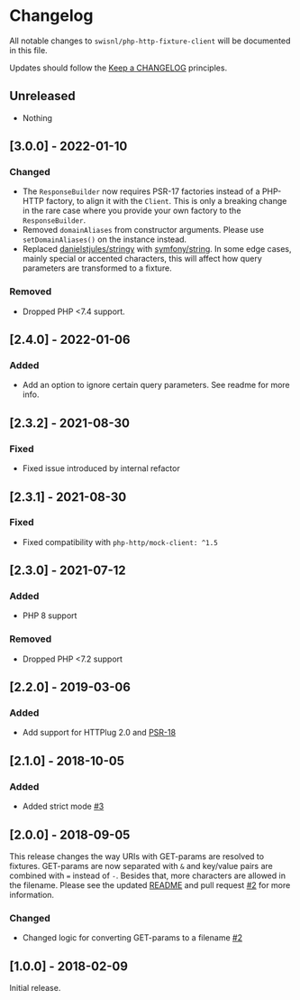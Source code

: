 # Changelog

All notable changes to `swisnl/php-http-fixture-client` will be documented in this file.

Updates should follow the [Keep a CHANGELOG](http://keepachangelog.com/) principles.

## Unreleased

- Nothing

## [3.0.0] - 2022-01-10

### Changed
- The `ResponseBuilder` now requires PSR-17 factories instead of a PHP-HTTP factory, to align it with the `Client`. This is only a breaking change in the rare case where you provide your own factory to the `ResponseBuilder`.
- Removed `domainAliases` from constructor arguments. Please use `setDomainAliases()` on the instance instead.
- Replaced [danielstjules/stringy](https://packagist.org/packages/danielstjules/stringy) with [symfony/string](https://packagist.org/packages/symfony/string). In some edge cases, mainly special or accented characters, this will affect how query parameters are transformed to a fixture.

### Removed
- Dropped PHP <7.4 support.

## [2.4.0] - 2022-01-06

### Added
- Add an option to ignore certain query parameters. See readme for more info.

## [2.3.2] - 2021-08-30

### Fixed
- Fixed issue introduced by internal refactor

## [2.3.1] - 2021-08-30

### Fixed
- Fixed compatibility with `php-http/mock-client: ^1.5`

## [2.3.0] - 2021-07-12

### Added
- PHP 8 support

### Removed
- Dropped PHP <7.2 support

## [2.2.0] - 2019-03-06

### Added
- Add support for HTTPlug 2.0 and [PSR-18](https://www.php-fig.org/psr/psr-18/)

## [2.1.0] - 2018-10-05

### Added
- Added strict mode [#3](https://github.com/swisnl/php-http-fixture-client/pull/3)

## [2.0.0] - 2018-09-05

This release changes the way URIs with GET-params are resolved to fixtures. GET-params are now separated with `&` and key/value pairs are combined with `=` instead of `-`. Besides that, more characters are allowed in the filename. Please see the updated [README](https://github.com/swisnl/php-http-fixture-client/blob/master/README.md) and pull request [#2](https://github.com/swisnl/php-http-fixture-client/pull/2) for more information.

### Changed
- Changed logic for converting GET-params to a filename [#2](https://github.com/swisnl/php-http-fixture-client/pull/2)

## [1.0.0] - 2018-02-09

Initial release.
